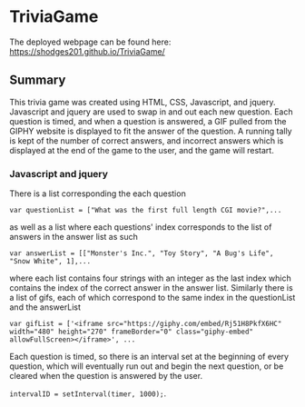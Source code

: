 # TriviaGame

The deployed webpage can be found here: https://shodges201.github.io/TriviaGame/

## Summary

This trivia game was created using HTML, CSS, Javascript, and jquery. Javascript and jquery are used to swap in and out each new question. Each question is timed, and when a question is answered, a GIF pulled from the GIPHY website is displayed to fit the answer of the question. A running tally is kept of the number of correct answers, and incorrect answers which is displayed at the end of the game to the user, and the game will restart.

### Javascript and jquery

There is a list corresponding the each question

```var questionList = ["What was the first full length CGI movie?",... ```

as well as a list where each questions' index corresponds to the list of answers in the answer list as such

```var answerList = [["Monster's Inc.", "Toy Story", "A Bug's Life", "Snow White", 1],... ``` 

where each list contains four strings with an integer as the last index which contains the index of the correct answer in the answer list. Similarly there is a list of gifs, each of which correspond to the same index in the questionList and the answerList

```var gifList = ['<iframe src="https://giphy.com/embed/Rj51H8PkfX6HC" width="480" height="270" frameBorder="0" class="giphy-embed" allowFullScreen></iframe>', ...```

Each question is timed, so there is an interval set at the beginning of every question, which will eventually run out and begin the next question, or be cleared when the question is answered by the user. 

```intervalID = setInterval(timer, 1000);```.

